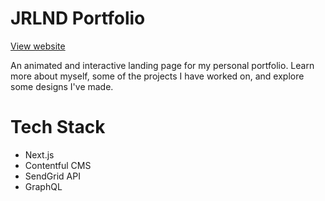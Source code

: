 # JRLND Portfolio

[View website](https://jrlnd.dev/)

An animated and interactive landing page for my personal portfolio. Learn more about myself, some of the projects I have worked on, and explore some designs I've made.

# Tech Stack
- Next.js
- Contentful CMS
- SendGrid API
- GraphQL